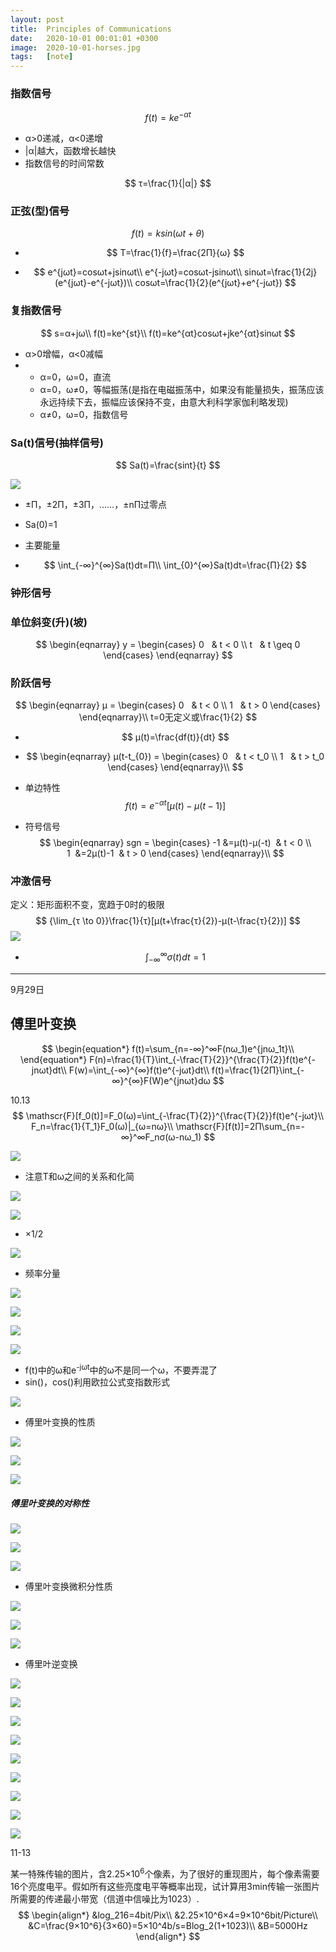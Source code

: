 ```yaml
---
layout: post
title:  Principles of Communications
date:   2020-10-01 00:01:01 +0300
image:  2020-10-01-horses.jpg
tags:   [note]
---
```


### 指数信号

$$
f(t)=ke^{-αt}
$$

* α>0递减，α<0递增
* |α|越大，函数增长越快
* 指数信号的时间常数

$$
τ=\frac{1}{|α|}
$$

### 正弦(型)信号

$$
f(t)=ksin(ωt+θ)
$$

* $$
  T=\frac{1}{f}=\frac{2Π}{ω}
  $$

  

* $$
  e^{jωt}=cosωt+jsinωt\\
  e^{-jωt}=cosωt-jsinωt\\
  sinωt=\frac{1}{2j}(e^{jωt}-e^{-jωt})\\
  cosωt=\frac{1}{2}(e^{jωt}+e^{-jωt})
  $$

### 复指数信号

$$
s=α+jω\\
f(t)=ke^{st}\\
f(t)=ke^{αt}cosωt+jke^{αt}sinωt
$$

* α>0增幅，α<0减幅
* * α=0，ω=0，直流
  * α=0，ω≠0，等幅振荡(是指在电磁振荡中，如果没有能量损失，振荡应该永远持续下去，振幅应该保持不变，由意大利科学家伽利略发现)
  * α≠0，ω=0，指数信号

### Sa(t)信号(抽样信号)

$$
Sa(t)=\frac{sint}{t}
$$

![]({{site.baseurl}}/img/2020-10-01-sa.jpg)

* ±Π，±2Π，±3Π，……，±nΠ过零点

* Sa(0)=1

* 主要能量

* $$
  \int_{-∞}^{∞}Sa(t)dt=Π\\
  \int_{0}^{∞}Sa(t)dt=\frac{Π}{2}
  $$

  

### 钟形信号

### 单位斜变(升)(坡)

$$
\begin{eqnarray}
y =
\begin{cases}
0   & t < 0 \\
t   & t \geq 0
\end{cases}
\end{eqnarray}
$$

### 阶跃信号
$$
\begin{eqnarray}
μ =
\begin{cases}
0   & t < 0 \\
1   & t > 0
\end{cases}
\end{eqnarray}\\
t=0无定义或\frac{1}{2}
$$

* $$
  μ(t)=\frac{df(t)}{dt}
  $$

* $$
  \begin{eqnarray}
  μ(t-t_{0}) =
  \begin{cases}
  0   & t < t_0 \\
  1   & t > t_0
  \end{cases}
  \end{eqnarray}\\
  $$

* 单边特性
  $$
  f(t)=e^{-αt}[μ(t)-μ(t-1)]
  $$

* 符号信号
  $$
  \begin{eqnarray}
  sgn =
  \begin{cases}
  -1 &=μ(t)-μ(-t)  & t < 0 \\
  1  &=2μ(t)-1     & t > 0
  \end{cases}
  \end{eqnarray}\\
  $$
  

### 冲激信号

定义：矩形面积不变，宽趋于0时的极限
$$
{\lim_{τ \to 0}}\frac{1}{τ}[μ(t+\frac{τ}{2})-μ(t-\frac{τ}{2})]
$$
![]({{site.baseurl}}/img/2020-10-01-chongji.jpg)

* $$
  \int_{-∞}^{∞}σ(t)dt=1
  $$

  

--------------------------------

9月29日

## 傅里叶变换

$$
\begin{equation*}
f(t)=\sum_{n=-∞}^∞F(nω_1)e^{jnω_1t}\\
\end{equation*}
F(n)=\frac{1}{T}\int_{-\frac{T}{2}}^{\frac{T}{2}}f(t)e^{-jnωt}dt\\
F(w)=\int_{-∞}^{∞}f(t)e^{-jωt}dt\\
f(t)=\frac{1}{2Π}\int_{-∞}^{∞}F(W)e^{jnωt}dω
$$

10.13
$$
\mathscr{F}[f_0(t)]=F_0(ω)=\int_{-\frac{T}{2}}^{\frac{T}{2}}f(t)e^{-jωt}\\
F_n=\frac{1}{T_1}F_0(ω)|_{ω=nω}\\
\mathscr{F}[f(t)]=2Π\sum_{n=-∞}^∞F_nσ(ω-nω_1)
$$

![]({{site.baseurl}}/img/CommunicationTheory/2020-10-18-1.jpg)

* 注意T和ω之间的关系和化简

![]({{site.baseurl}}/img/CommunicationTheory/2020-10-18-2.jpg)

![]({{site.baseurl}}/img/CommunicationTheory/2020-10-18-3.jpg)

* ×1/2

![]({{site.baseurl}}/img/CommunicationTheory/2020-10-18-4.jpg)

* 频率分量

![]({{site.baseurl}}/img/CommunicationTheory/2020-10-18-5.jpg)

![]({{site.baseurl}}/img/CommunicationTheory/2020-10-18-6.jpg)

![]({{site.baseurl}}/img/CommunicationTheory/2020-10-18-7.jpg)

![]({{site.baseurl}}/img/CommunicationTheory/2020-10-18-8.jpg)

* f(t)中的ω和e<sup>-jωt</sup>中的ω不是同一个ω，不要弄混了
* sin()，cos()利用欧拉公式变指数形式

![]({{site.baseurl}}/img/CommunicationTheory/2020-10-18-9.jpg)

* 傅里叶变换的性质

![]({{site.baseurl}}/img/CommunicationTheory/2020-10-18-10.jpg)

![]({{site.baseurl}}/img/CommunicationTheory/2020-10-18-11.jpg)

![]({{site.baseurl}}/img/CommunicationTheory/2020-10-18-12.jpg)

##### 傅里叶变换的对称性

![]({{site.baseurl}}/img/CommunicationTheory/2020-10-18-13.jpg)

![]({{site.baseurl}}/img/CommunicationTheory/2020-10-18-14.jpg)

![]({{site.baseurl}}/img/CommunicationTheory/2020-10-18-15.jpg)

* 傅里叶变换微积分性质

![]({{site.baseurl}}/img/CommunicationTheory/2020-10-18-16.jpg)

![]({{site.baseurl}}/img/CommunicationTheory/2020-10-18-17.jpg)

![]({{site.baseurl}}/img/CommunicationTheory/2020-10-18-18.jpg)

* 傅里叶逆变换

![]({{site.baseurl}}/img/CommunicationTheory/2020-10-18-19.jpg)

![]({{site.baseurl}}/img/CommunicationTheory/2020-10-18-20.jpg)

![]({{site.baseurl}}/img/CommunicationTheory/2020-10-18-21.jpg)

![]({{site.baseurl}}/img/CommunicationTheory/2020-10-18-22.jpg)

![]({{site.baseurl}}/img/CommunicationTheory/2020-10-18-23.jpg)

![]({{site.baseurl}}/img/CommunicationTheory/2020-10-18-24.jpg)

![]({{site.baseurl}}/img/CommunicationTheory/2020-10-18-25.jpg)

![]({{site.baseurl}}/img/CommunicationTheory/2020-10-18-26.jpg)

![]({{site.baseurl}}/img/CommunicationTheory/2020-10-18-27.jpg)

11-13

某一特殊传输的图片，含2.25×10<sup>6</sup>个像素，为了很好的重现图片，每个像素需要16个亮度电平。假如所有这些亮度电平等概率出现，试计算用3min传输一张图片所需要的传递最小带宽（信道中信噪比为1023）.
$$
\begin{align*}
&log_216=4bit/Pix\\
&2.25×10^6×4=9×10^6bit/Picture\\
&C=\frac{9×10^6}{3×60}=5×10^4b/s=Blog_2(1+1023)\\
&B=5000Hz
\end{align*}
$$
